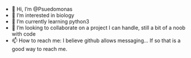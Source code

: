 - 👋 Hi, I’m @Psuedomonas
- 👀 I’m interested in biology
- 🌱 I’m currently learning python3
- 💞️ I’m looking to collaborate on a project I can handle, still a bit of a noob with code
- 📫 How to reach me: I believe github allows messaging... If so that is a good way to reach me.

<!---
Psuedomonas/Psuedomonas is a ✨ special ✨ repository because its `README.md` (this file) appears on your GitHub profile.
You can click the Preview link to take a look at your changes.
--->
